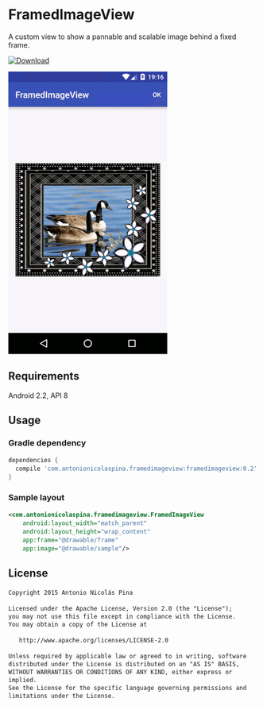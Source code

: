 # FramedImageView
A custom view to show a pannable and scalable image behind a fixed frame.

[ ![Download](https://api.bintray.com/packages/anpez/maven/framedimageview/images/download.svg) ](https://bintray.com/anpez/maven/framedimageview/_latestVersion)

![Snapshot](https://raw.githubusercontent.com/ANPez/FramedImageView/master/snapshot.gif)

## Requirements
Android 2.2, API 8

## Usage
### Gradle dependency

```groovy
dependencies {
  compile 'com.antonionicolaspina.framedimageview:framedimageview:0.2'
}
```

### Sample layout

```xml
<com.antonionicolaspina.framedimageview.FramedImageView
    android:layout_width="match_parent"
    android:layout_height="wrap_content"
    app:frame="@drawable/frame"
    app:image="@drawable/sample"/>
```

## License
    Copyright 2015 Antonio Nicolás Pina

    Licensed under the Apache License, Version 2.0 (the "License");
    you may not use this file except in compliance with the License.
    You may obtain a copy of the License at

       http://www.apache.org/licenses/LICENSE-2.0

    Unless required by applicable law or agreed to in writing, software
    distributed under the License is distributed on an "AS IS" BASIS,
    WITHOUT WARRANTIES OR CONDITIONS OF ANY KIND, either express or implied.
    See the License for the specific language governing permissions and
    limitations under the License.
